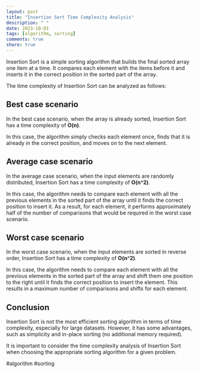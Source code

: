 ```yaml
---
layout: post
title: "Insertion Sort Time Complexity Analysis"
description: " "
date: 2023-10-01
tags: [algorithm, sorting]
comments: true
share: true
---
```


Insertion Sort is a simple sorting algorithm that builds the final sorted array one item at a time. It compares each element with the items before it and inserts it in the correct position in the sorted part of the array.

The time complexity of Insertion Sort can be analyzed as follows:

## Best case scenario
In the best case scenario, when the array is already sorted, Insertion Sort has a time complexity of **O(n)**.

In this case, the algorithm simply checks each element once, finds that it is already in the correct position, and moves on to the next element.

## Average case scenario
In the average case scenario, when the input elements are randomly distributed, Insertion Sort has a time complexity of **O(n^2)**.

In this case, the algorithm needs to compare each element with all the previous elements in the sorted part of the array until it finds the correct position to insert it. As a result, for each element, it performs approximately half of the number of comparisons that would be required in the worst case scenario.

## Worst case scenario
In the worst case scenario, when the input elements are sorted in reverse order, Insertion Sort has a time complexity of **O(n^2)**.

In this case, the algorithm needs to compare each element with all the previous elements in the sorted part of the array and shift them one position to the right until it finds the correct position to insert the element. This results in a maximum number of comparisons and shifts for each element.

## Conclusion
Insertion Sort is not the most efficient sorting algorithm in terms of time complexity, especially for large datasets. However, it has some advantages, such as simplicity and in-place sorting (no additional memory required).

It is important to consider the time complexity analysis of Insertion Sort when choosing the appropriate sorting algorithm for a given problem.

#algorithm #sorting